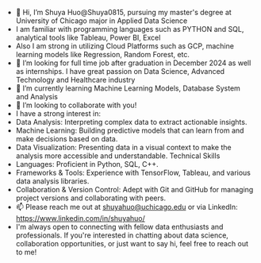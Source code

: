 - 👋 Hi, I’m Shuya Huo@Shuya0815, pursuing my master's degree at University of Chicago major in Applied Data Science
- I am familiar with programming languages such as PYTHON and SQL, analytical tools like Tableau, Power BI, Excel
- Also I am strong in utilizing Cloud Platforms such as GCP, machine learning models like Regression, Random Forest, etc.
- 👀 I’m looking for full time job after graduation in December 2024 as well as internships. I have great passion on Data Science, Advanced Technology and Healthcare industry
- 🌱 I’m currently learning Machine Learning Models, Database System and Analysis
- 💞️ I’m looking to collaborate with you!
- I have a strong interest in:
- Data Analysis: Interpreting complex data to extract actionable insights.
- Machine Learning: Building predictive models that can learn from and make decisions based on data.
- Data Visualization: Presenting data in a visual context to make the analysis more accessible and understandable.
 Technical Skills
- Languages: Proficient in Python, SQL, C++.
- Frameworks & Tools: Experience with TensorFlow, Tableau, and various data analysis libraries.
- Collaboration & Version Control: Adept with Git and GitHub for managing project versions and collaborating with peers.
- 📫 Please reach me out at shuyahuo@uchicago.edu or via LinkedIn: https://www.linkedin.com/in/shuyahuo/
- I'm always open to connecting with fellow data enthusiasts and professionals. If you're interested in chatting about data science, collaboration opportunities, or just want to say hi, feel free to reach out to me!
<!---
Shuya0815/Shuya0815 is a ✨ special ✨ repository because its `README.md` (this file) appears on your GitHub profile.
You can click the Preview link to take a look at your changes.
--->
